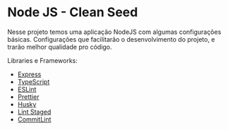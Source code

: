 # Node JS - Clean Seed

Nesse projeto temos uma aplicação NodeJS com algumas configurações básicas. Configurações que facilitarão o desenvolvimento do projeto, e trarão melhor qualidade pro código.

Libraries e Frameworks:

- [Express](https://expressjs.com/)
- [TypeScript](https://www.typescriptlang.org/)
- [ESLint](https://eslint.org/)
- [Prettier](https://prettier.io/)
- [Husky](https://typicode.github.io/husky/#/)
- [Lint Staged](https://github.com/okonet/lint-staged)
- [CommitLint](https://commitlint.js.org/#/)

